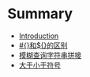 # Summary

* [Introduction](README.md)
* [\#{}和${}的区别](chapter1.md)
* [模糊查询字符串拼接](mo-hu-cha-xun-zi-fu-chuan-pin-jie.md)
* [大于小于符号](da-yu-xiao-yu-fu-hao.md)

